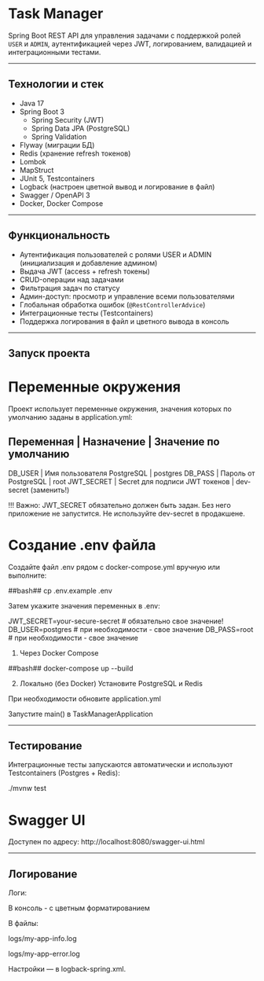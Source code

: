 # Task Manager

Spring Boot REST API для управления задачами с поддержкой ролей `USER` и `ADMIN`, аутентификацией через JWT, логированием, валидацией и интеграционными тестами.

---

## Технологии и стек

- Java 17
- Spring Boot 3
  - Spring Security (JWT)
  - Spring Data JPA (PostgreSQL)
  - Spring Validation
- Flyway (миграции БД)
- Redis (хранение refresh токенов)
- Lombok
- MapStruct
- JUnit 5, Testcontainers
- Logback (настроен цветной вывод и логирование в файл)
- Swagger / OpenAPI 3
- Docker, Docker Compose

---

## Функциональность

- Аутентификация пользователей с ролями USER и ADMIN (инициализация и добавление админом)
- Выдача JWT (access + refresh токены)
- CRUD-операции над задачами
- Фильтрация задач по статусу
- Админ-доступ: просмотр и управление всеми пользователями
- Глобальная обработка ошибок (`@RestControllerAdvice`)
- Интеграционные тесты (Testcontainers)
- Поддержка логирования в файл и цветного вывода в консоль

---

##  Запуск проекта

# Переменные окружения

Проект использует переменные окружения, значения которых по умолчанию заданы в application.yml:

Переменная |          Назначение            | Значение по умолчанию
-----------------------------------------------
DB_USER    | Имя пользователя PostgreSQL    | postgres
DB_PASS    | Пароль от PostgreSQL           | root
JWT_SECRET | Secret для подписи JWT токенов | dev-secret (заменить!)

!!! Важно: JWT_SECRET обязательно должен быть задан. Без него приложение не запустится. Не используйте dev-secret в продакшене.

# Создание .env файла
Создайте файл .env рядом с docker-compose.yml вручную или выполните:

##bash##
cp .env.example .env

Затем укажите значения переменных в .env:

JWT_SECRET=your-secure-secret    # обязательно свое значение!
DB_USER=postgres                 # при необходимости - свое значение
DB_PASS=root                     # при необходимости - свое значение

1. Через Docker Compose

##bash##
docker-compose up --build

2. Локально (без Docker)
Установите PostgreSQL и Redis

При необходимости обновите application.yml

Запустите main() в TaskManagerApplication

---

## Тестирование
Интеграционные тесты запускаются автоматически и используют Testcontainers (Postgres + Redis):

./mvnw test

# Swagger UI
Доступен по адресу: http://localhost:8080/swagger-ui.html

---

## Логирование
Логи:

В консоль - с цветным форматированием

В файлы:

logs/my-app-info.log

logs/my-app-error.log

Настройки — в logback-spring.xml.
